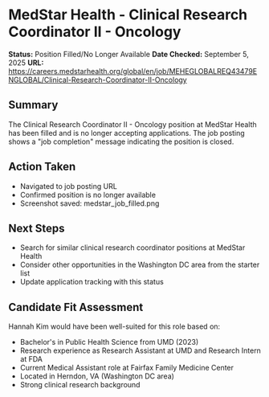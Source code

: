 # MedStar Health - Clinical Research Coordinator II - Oncology

**Status:** Position Filled/No Longer Available
**Date Checked:** September 5, 2025
**URL:** https://careers.medstarhealth.org/global/en/job/MEHEGLOBALREQ43479ENGLOBAL/Clinical-Research-Coordinator-II-Oncology

## Summary
The Clinical Research Coordinator II - Oncology position at MedStar Health has been filled and is no longer accepting applications. The job posting shows a "job completion" message indicating the position is closed.

## Action Taken
- Navigated to job posting URL
- Confirmed position is no longer available
- Screenshot saved: medstar_job_filled.png

## Next Steps
- Search for similar clinical research coordinator positions at MedStar Health
- Consider other opportunities in the Washington DC area from the starter list
- Update application tracking with this status

## Candidate Fit Assessment
Hannah Kim would have been well-suited for this role based on:
- Bachelor's in Public Health Science from UMD (2023)
- Research experience as Research Assistant at UMD and Research Intern at FDA
- Current Medical Assistant role at Fairfax Family Medicine Center
- Located in Herndon, VA (Washington DC area)
- Strong clinical research background